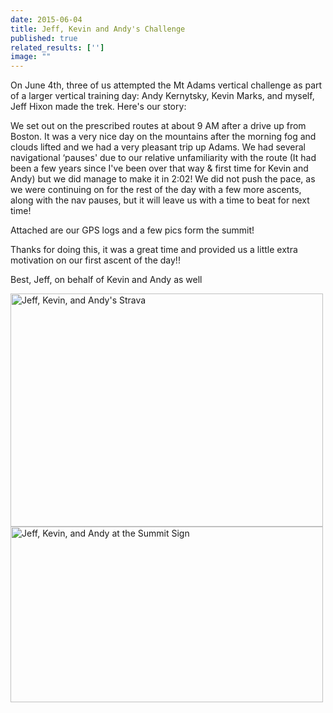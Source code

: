```yaml
---
date: 2015-06-04
title: Jeff, Kevin and Andy's Challenge
published: true
related_results: ['']
image: ""
---
```


<p>On June 4th, three of us attempted the Mt Adams vertical challenge as part of a larger vertical training day: Andy Kernytsky, Kevin Marks, and myself, Jeff Hixon made the trek. Here's our story:</p>
<p>We set out on the prescribed routes at about 9 AM after a drive up from Boston.  It was a very nice day on the mountains after the morning fog and clouds lifted and we had a very pleasant trip up Adams.  We had several navigational ‘pauses' due to our relative unfamiliarity with the route (It had been a few years since I've been over that way &amp; first time for Kevin and Andy) but we did manage to make it in 2:02!  We did not push the pace, as we were continuing on for the rest of the day with a few more ascents, along with the nav pauses, but it will leave us with a time to beat for next time!</p>
<p>Attached are our GPS logs and a few pics form the summit!</p>
<p>Thanks for doing this, it was a great time and provided us a little extra motivation on our first ascent of the day!!</p>
<p>Best,
Jeff, on behalf of Kevin and Andy as well</p>
<img src="/images/uploads/jeff-kevin-andy-strava.jpg" alt="Jeff, Kevin, and Andy's Strava" width="500" height="373" class="img-fluid">
<img src="/images/uploads/jeff-kevin-andy-summit.jpg" alt="Jeff, Kevin, and Andy at the Summit Sign" width="500" height="281" class="img-fluid">

